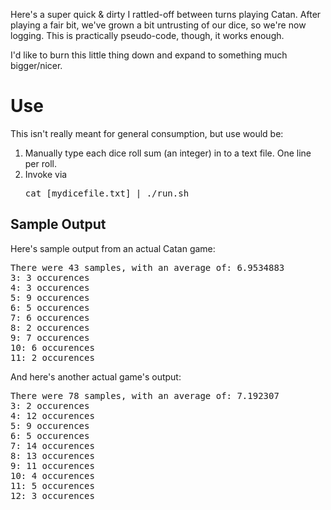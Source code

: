 Here's a super quick & dirty I rattled-off between turns playing Catan. After playing a fair bit, we've grown a bit untrusting of our dice, so we're now logging. This is practically pseudo-code, though, it works enough.

I'd like to burn this little thing down and expand to something much bigger/nicer.

<H1>Use</H1>
This isn't really meant for general consumption, but use would be:
<OL>
<LI>Manually type each dice roll sum (an integer) in to a text file. One line per roll.</LI>
<LI>Invoke via <pre>cat [mydicefile.txt] | ./run.sh</pre></LI>
</OL>

<H2>Sample Output</H2>
Here's sample output from an actual Catan game:
<pre>
There were 43 samples, with an average of: 6.9534883
3: 3 occurences
4: 3 occurences
5: 9 occurences
6: 5 occurences
7: 6 occurences
8: 2 occurences
9: 7 occurences
10: 6 occurences
11: 2 occurences
</pre>

And here's another actual game's output:
<pre>
There were 78 samples, with an average of: 7.192307
3: 2 occurences
4: 12 occurences
5: 9 occurences
6: 5 occurences
7: 14 occurences
8: 13 occurences
9: 11 occurences
10: 4 occurences
11: 5 occurences
12: 3 occurences
</pre>
